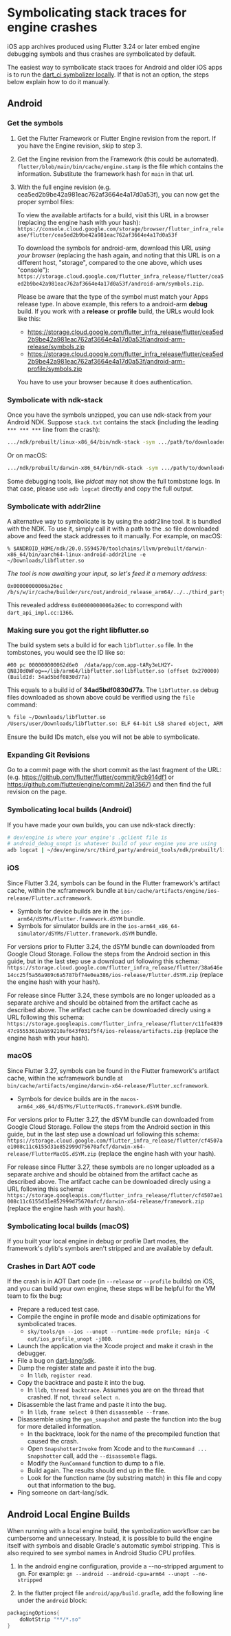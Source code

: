 # Symbolicating stack traces for engine crashes

iOS app archives produced using Flutter 3.24 or later embed engine debugging symbols and thus crashes are symbolicated by default.

The easiest way to symbolicate stack traces for Android and older iOS apps is to run the [dart_ci symbolizer locally](https://github.com/dart-lang/dart_ci/blob/main/github-label-notifier/symbolizer/README.md#using-this-locally). If that is not an option, the steps below explain how to do it manually.

## Android

### Get the symbols

1. Get the Flutter Framework or Flutter Engine revision from the report. If you have the Engine revision, skip to step 3.

2. Get the Engine revision from the Framework (this could be automated). `flutter/blob/main/bin/cache/engine.stamp` is the file which contains the information. Substitute the framework hash for `main` in that url.

3. With the full engine revision (e.g. cea5ed2b9be42a981eac762af3664e4a17d0a53f), you can now get the proper symbol files:

   To view the available artifacts for a build, visit this URL in a browser (replacing the engine hash with your hash): `https://console.cloud.google.com/storage/browser/flutter_infra_release/flutter/cea5ed2b9be42a981eac762af3664e4a17d0a53f`

   To download the symbols for android-arm, download this URL _using your browser_ (replacing the hash again, and noting that this URL is on a different host, "storage", compared to the one above, which uses "console"): `https://storage.cloud.google.com/flutter_infra_release/flutter/cea5ed2b9be42a981eac762af3664e4a17d0a53f/android-arm/symbols.zip`.

   Please be aware that the type of the symbol must match your Apps release type. In above example, this refers to a android-arm **debug** build. If you work with a **release** or **profile** build, the URLs would look like this:

    * <https://storage.cloud.google.com/flutter_infra_release/flutter/cea5ed2b9be42a981eac762af3664e4a17d0a53f/android-arm-release/symbols.zip>
    * <https://storage.cloud.google.com/flutter_infra_release/flutter/cea5ed2b9be42a981eac762af3664e4a17d0a53f/android-arm-profile/symbols.zip>

   You have to use your browser because it does authentication.

### Symbolicate with ndk-stack

Once you have the symbols unzipped, you can use ndk-stack from your Android NDK. Suppose `stack.txt` contains the stack (including the leading `*** *** ***` line from the crash):

```bash
.../ndk/prebuilt/linux-x86_64/bin/ndk-stack -sym .../path/to/downloaded/symbols < stack.txt
```

Or on macOS:
```bash
.../ndk/prebuilt/darwin-x86_64/bin/ndk-stack -sym .../path/to/downloaded/symbols < stack.txt
```

Some debugging tools, like _pidcat_ may not show the full tombstone logs. In that case, please use `adb logcat` directly and copy the full output.

### Symbolicate with addr2line

A alternative way to symbolicate is by using the addr2line tool. It is bundled with the NDK.
To use it, simply call it with a path to the .so file downloaded above and feed the stack addresses to it manually. For example, on macOS:

```
% $ANDROID_HOME/ndk/20.0.5594570/toolchains/llvm/prebuilt/darwin-x86_64/bin/aarch64-linux-android-addr2line -e ~/Downloads/libflutter.so
```
_The tool is now awaiting your input, so let's feed it a memory address_:
```
0x00000000006a26ec
/b/s/w/ir/cache/builder/src/out/android_release_arm64/../../third_party/dart/runtime/vm/dart_api_impl.cc:1366
```
This revealed address `0x00000000006a26ec` to correspond with `dart_api_impl.cc:1366`.

### Making sure you got the right libflutter.so

The build system sets a build id for each `libflutter.so` file. In the tombstones, you would see the ID like so:

```
#00 pc 000000000062d6e0  /data/app/com.app-tARy3eLH2Y-QN8J0d0WFog==/lib/arm64/libflutter.so!libflutter.so (offset 0x270000) (BuildId: 34ad5bdf0830d77a)
```

This equals to a build id of **34ad5bdf0830d77a**. The `libflutter.so` debug files downloaded as shown above could be verified using the `file` command:

```sh
% file ~/Downloads/libflutter.so
/Users/user/Downloads/libflutter.so: ELF 64-bit LSB shared object, ARM aarch64, version 1 (SYSV), dynamically linked, BuildID[xxHash]=34ad5bdf0830d77a, with debug_info, not stripped
```

Ensure the build IDs match, else you will not be able to symbolicate.

### Expanding Git Revisions

Go to a commit page with the short commit as the last fragment of the URL:
(e.g. https://github.com/flutter/flutter/commit/9cb914df1 or https://github.com/flutter/engine/commit/2a13567) and then find the full revision on the page.

### Symbolicating local builds (Android)

If you have made your own builds, you can use ndk-stack directly:

```sh
# dev/engine is where your engine's .gclient file is
# android_debug_unopt is whatever build of your engine you are using
adb logcat | ~/dev/engine/src/third_party/android_tools/ndk/prebuilt/linux-x86_64/bin/ndk-stack -sym ~/dev/engine/src/out/android_debug_unopt
```

### iOS

Since Flutter 3.24, symbols can be found in the Flutter framework's artifact
cache, within the xcframework bundle at
`bin/cache/artifacts/engine/ios-release/Flutter.xcframework`.

* Symbols for device builds are in the `ios-arm64/dSYMs/Flutter.framework.dSYM` bundle.
* Symbols for simulator builds are in the `ios-arm64_x86_64-simulator/dSYMs/Flutter.framework.dSYM` bundle.

For versions prior to Flutter 3.24, the dSYM bundle can downloaded from Google
Cloud Storage. Follow the steps from the Android section in this guide, but in
the last step use a download url following this schema:
`https://storage.cloud.google.com/flutter_infra_release/flutter/38a646e14cc25f5a56a989c6a5787bf74e0ea386/ios-release/Flutter.dSYM.zip`
(replace the engine hash with your hash).

For release since Flutter 3.24, these symbols are no longer uploaded as a
separate archive and should be obtained from the artifact cache as described
above. The artifact cache can be downloaded direcly using a URL following this
schema:
`https://storage.googleapis.com/flutter_infra_release/flutter/c11fe483947c95553610ab59210af643f031f5f4/ios-release/artifacts.zip`
(replace the engine hash with your hash).

### macOS

Since Flutter 3.27, symbols can be found in the Flutter framework's artifact
cache, within the xcframework bundle at
`bin/cache/artifacts/engine/darwin-x64-release/Flutter.xcframework`.

* Symbols for device builds are in the `macos-arm64_x86_64/dSYMs/FlutterMacOS.framework.dSYM` bundle.

For versions prior to Flutter 3.27, the dSYM bundle can downloaded from Google
Cloud Storage. Follow the steps from the Android section in this guide, but in
the last step use a download url following this schema:
`https://storage.cloud.google.com/flutter_infra_release/flutter/cf4507ae1008c11c6155d31e852999d75670afcf/darwin-x64-release/FlutterMacOS.dSYM.zip`
(replace the engine hash with your hash).

For release since Flutter 3.27, these symbols are no longer uploaded as a
separate archive and should be obtained from the artifact cache as described
above. The artifact cache can be downloaded direcly using a URL following this
schema:
`https://storage.googleapis.com/flutter_infra_release/flutter/cf4507ae1008c11c6155d31e852999d75670afcf/darwin-x64-release/framework.zip`
(replace the engine hash with your hash).

### Symbolicating local builds (macOS)

If you built your local engine in debug or profile Dart modes, the framework's dylib's symbols aren't stripped and are available by default.

### Crashes in Dart AOT code

If the crash is in AOT Dart code (in `--release` or `--profile` builds) on iOS, and you can build your own engine, these steps will be helpful for the VM team to fix the bug:

* Prepare a reduced test case.
* Compile the engine in profile mode and disable optimizations for symbolicated traces.
  * `sky/tools/gn --ios --unopt --runtime-mode profile; ninja -C out/ios_profile_unopt -j800`.
* Launch the application via the Xcode project and make it crash in the debugger.
* File a bug on [dart-lang/sdk](https://github.com/dart-lang/sdk/issues/new).
* Dump the register state and paste it into the bug.
  * In `lldb`, `register read`.
* Copy the backtrace and paste it into the bug.
  * In `lldb`, `thread backtrace`. Assumes you are on the thread that crashed. If not, `thread select n`.
* Disassemble the last frame and paste it into the bug.
  * In `lldb`, `frame select 0` then `disassemble --frame`.
* Disassemble using the `gen_snapshot` and paste the function into the bug for more detailed information.
  * In the backtrace, look for the name of the precompiled function that caused the crash.
  * Open `SnapshotterInvoke` from Xcode and to the `RunCommand ... Snapshotter` call, add the `--disassemble` flags.
  * Modify the `RunCommand` function to dump to a file.
  * Build again. The results should end up in the file.
  * Look for the function name (by substring match) in this file and copy out that information to the bug.
* Ping someone on dart-lang/sdk.

## Android Local Engine Builds

When running with a local engine build, the symbolization workflow can be cumbersome and unnecessary. Instead, it is possible to build the engine itself with symbols and disable Gradle's automatic symbol stripping. This is also required to see symbol names in Android Studio CPU profiles.

1. In the android engine configuration, provide a --no-stripped argument to gn. For example: `gn --android --android-cpu=arm64 --unopt --no-stripped`

2. In the flutter project file `android/app/build.gradle`, add the following line under the `android` block:

```gradle
packagingOptions{
    doNotStrip "**/*.so"
}
```

